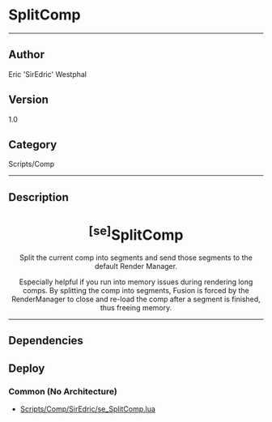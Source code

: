 # SplitComp
___

## Author
Eric 'SirEdric' Westphal

## Version
1.0

## Category
Scripts/Comp

___

## Description
<h1 align="center"><sup>&#91;se&#93;</sup>SplitComp</h1>
	
<p align="center">Split the current comp into segments and send those segments to the default Render Manager.</p>

<p align="center">Especially helpful if you run into memory issues during rendering long comps. By splitting the comp into segments, Fusion is forced by the RenderManager to close and re-load the comp after a segment is finished, thus freeing memory.</p>

___

## Dependencies

## Deploy

### Common (No Architecture)

<ul>
<li><a href="https://gitlab.com/WeSuckLess/Reactor/-/blob/master/Atoms/com.SirEdric.se_SplitComp/Scripts/Comp/SirEdric/se_SplitComp.lua?ref_type=heads">Scripts/Comp/SirEdric/se_SplitComp.lua</a></li>
</ul>
